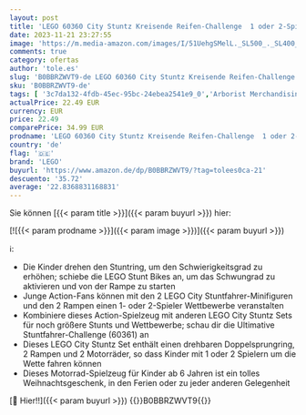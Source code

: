```yaml
---
layout: post
title: 'LEGO 60360 City Stuntz Kreisende Reifen-Challenge  1 oder 2-Spieler-Wettbewerbe mit selbstfahrendem Motorrad-Spielzeug für Kinder ab 6 Jahren  lustiges Geschenk zu Weihnachten für Jungen und Mädchen'
date: 2023-11-21 23:27:55
image: 'https://m.media-amazon.com/images/I/51UehgSMelL._SL500_._SL400_.jpg'
comments: true
category: ofertas
author: 'tole.es'
slug: 'B0BBRZWVT9-de LEGO 60360 City Stuntz Kreisende Reifen-Challenge 1 oder...'
sku: 'B0BBRZWVT9-de'
tags: [ '3c7da132-4fdb-45ec-95bc-24ebea2541e9_0','Arborist Merchandising Root','Bauspielzeug & Konstruktionsspielzeug','Bauspielzeugsets','Bereit für den Schulanfang','Best Selling','Custom Stores','LEGO','Lego City','Lernaktivitäten und MINT','Self Service','Special Features Stores','Spielzeug','Stores','e26659c6-d1cd-45cb-800b-2f9b432b8572_0','e26659c6-d1cd-45cb-800b-2f9b432b8572_5901','lego','​Bücher','🇩🇪', ]
actualPrice: 22.49 EUR
currency: EUR
price: 22.49
comparePrice: 34.99 EUR
prodname: 'LEGO 60360 City Stuntz Kreisende Reifen-Challenge  1 oder 2-Spieler-Wettbewerbe mit selbstfahrendem Motorrad-Spielzeug für Kinder ab 6 Jahren  lustiges Geschenk zu Weihnachten für Jungen und Mädchen'
country: 'de'
flag: '🇩🇪'
brand: 'LEGO'
buyurl: 'https://www.amazon.de/dp/B0BBRZWVT9/?tag=tolees0ca-21'
descuento: '35.72'
average: '22.8368831168831'
---
```


Sie können [{{< param title >}}]({{< param buyurl >}}) hier:

[![{{< param prodname >}}]({{< param image >}})]({{< param buyurl >}})

ℹ️:

- Die Kinder drehen den Stuntring, um den Schwierigkeitsgrad zu erhöhen; schiebe die LEGO Stunt Bikes an, um das Schwungrad zu aktivieren und von der Rampe zu starten
- Junge Action-Fans können mit den 2 LEGO City Stuntfahrer-Minifiguren und den 2 Rampen einen 1- oder 2-Spieler Wettbewerbe veranstalten
- Kombiniere dieses Action-Spielzeug mit anderen LEGO City Stuntz Sets für noch größere Stunts und Wettbewerbe; schau dir die Ultimative Stuntfahrer-Challenge (60361) an
- Dieses LEGO City Stuntz Set enthält einen drehbaren Doppelsprungring, 2 Rampen und 2 Motorräder, so dass Kinder mit 1 oder 2 Spielern um die Wette fahren können
- Dieses Motorrad-Spielzeug für Kinder ab 6 Jahren ist ein tolles Weihnachtsgeschenk, in den Ferien oder zu jeder anderen Gelegenheit

[🛒 Hier!!]({{< param buyurl >}})
{{<world>}}B0BBRZWVT9{{</world>}}
